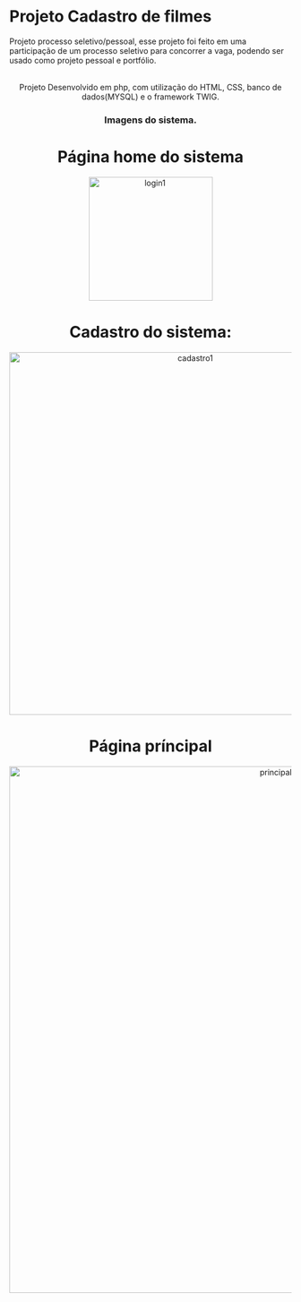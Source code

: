 # Projeto Cadastro de filmes
Projeto processo seletivo/pessoal, esse projeto foi feito em uma participação de um processo seletivo para concorrer a vaga, podendo ser usado como projeto pessoal e portfólio. 
<div align="left">
   
</div>

  
</div>

<div align="center">
   <br>
   Projeto Desenvolvido em php, com utilização do HTML, CSS, banco de dados(MYSQL) e o framework TWIG.
</div>

<div align="center">
   <h3>Imagens do sistema.</h3>
</div>
<div align="center">
  <h1>Página home do sistema</h1>
 </div>
<div align="center">
<img width="221" alt="login1" src="https://imgur.com/Qu0tNXx">

</div>


<div align="center">
  <h1>Cadastro do sistema:</h1>
 </div>
<div align="center">
<img width="648" alt="cadastro1" src="https://user-images.githubusercontent.com/68565199/144123969-6803cd40-a9ab-4f9c-b837-5fbecb80a1ee.png">
</div>

<div align="center">
  <h1>Página príncipal</h1>
 </div>
<div align="center">
<img width="941" alt="principal1" src="https://user-images.githubusercontent.com/68565199/144124915-d37423de-46d5-40c9-b7a1-35a566135815.png">
</div>


